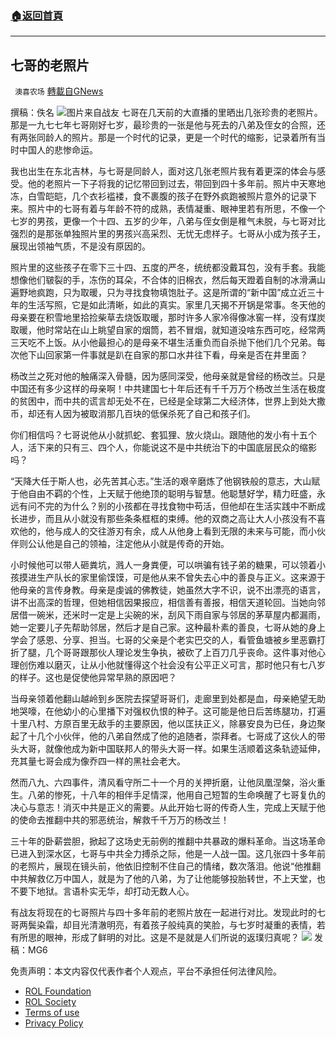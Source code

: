###  [:house:返回首頁](https://github.com/ourhimalayas/txt)
---


## 七哥的老照片
` 澳喜农场` [轉載自GNews](https://gnews.org/zh-hans/1893914/)

撰稿：佚名
![](https://assets.gnews.org/wp-content/uploads/2022/01/2833161D-69CB-4600-B9F4-82759A3B2C50.jpeg)图片来自战友
七哥在几天前的大直播的里晒出几张珍贵的老照片。那是一九七七年七哥刚好七岁，最珍贵的一张是他与死去的八弟及侄女的合照，还有两张同龄人的照片。那是一个时代的记录，更是一个时代的缩影，记录着所有当时中国人的悲惨命运。

我也出生在东北吉林，与七哥是同龄人，面对这几张老照片我有着更深的体会与感受。他的老照片一下子将我的记忆带回到过去，带回到四十多年前。照片中天寒地冻，白雪皑皑，几个衣衫褴褛，食不裹腹的孩子在野外疯跑被照片意外的记录下来。照片中的七哥有着与年龄不符的成熟，表情凝重、眼神里若有所思，不像一个七岁的男孩，更像一个十四、五岁的少年，八弟与侄女倒是稚气未脱，与七哥对比强烈的是那张单独照片里的男孩兴高采烈、无忧无虑样子。七哥从小成为孩子王，展现出领袖气质，不是没有原因的。

照片里的这些孩子在零下三十四、五度的严冬，统统都没戴耳包，没有手套。我能想像他们皲裂的手，冻伤的耳朵，不合体的旧棉衣，然后每天蹬着自制的冰滑满山遍野地疯跑，只为取暖，只为寻找食物填饱肚子。这是所谓的“新中国”成立近三十年的生活写照，它是如此清晰，如此的真实。家里几天揭不开锅是常事。冬天他的母亲要在积雪地里拾捡柴草去烧饭取暖，那时许多人家冷得像冰窖一样，没有煤炭取暖，他时常站在山上眺望自家的烟筒，若不冒烟，就知道没啥东西可吃，经常两三天吃不上饭。从小他最担心的是母亲不堪生活重负而自杀抛下他们几个兄弟。每次他下山回家第一件事就是趴在自家的那口水井往下看，母亲是否在井里面？

杨改兰之死对他的触痛深入骨髓，因为感同深受，他母亲就是曾经的杨改兰。只是中国还有多少这样的母亲啊！中共建国七十年后还有千千万万个杨改兰生活在极度的贫困中，而中共的谎言却无处不在，已经是全球第二大经济体，世界上到处大撒币，却还有人因为被取消那几百块的低保杀死了自己和孩子们。

你们相信吗？七哥说他从小就抓蛇、套狐狸、放火烧山。跟随他的发小有十五个人，活下来的只有三、四个人，你能说这不是中共统治下的中国底层民众的缩影吗？

“天降大任于斯人也，必先苦其心志。”生活的艰辛磨炼了他钢铁般的意志，大山赋于他自由不羁的个性，上天赋于他绝顶的聪明与智慧。他聪慧好学，精力旺盛，永远有问不完的为什么？别的小孩都在寻找食物中苟活，但他却在生活实践中不断成长进步，而且从小就没有那些条条框框的束缚。他的双商之高让大人小孩没有不喜欢他的，他与成人的交往游刃有余，成人从他身上看到无限的未来与可能，而小伙伴则公认他是自己的领袖，注定他从小就是传奇的开始。

小时候他可以带人砸粪坑，溅人一身粪便，可以哄骗有钱子弟的糖果，可以领着小孩摸进生产队长的家里偷馍馍，可是他从来不曾失去心中的善良与正义。这来源于他母亲的言传身教。母亲是虔诚的佛教徒，她虽然大字不识，说不出漂亮的语言，讲不出高深的哲理，但她相信因果报应，相信善有善报，相信天道轮回。当她向邻居借一碗米，还米时一定是上尖碗的米，刮风下雨自家与邻居的茅草屋内都漏雨，她一定要儿子先帮助邻居，然后才是自己家。这种最朴素的善良，七哥从她的身上学会了感恩、分享、担当。七哥的父亲是个老实巴交的人，看管鱼塘被乡里恶霸打折了腿，几个哥哥跟那伙人理论发生争执，被砍了上百刀几乎丧命。这件事对他心理创伤难以磨灭，让从小他就懂得这个社会没有公平正义可言，那时他只有七八岁的样子。这也是促使他异常早熟的原因吧？

当母亲领着他翻山越岭到乡医院去探望哥哥们，走廊里到处都是血，母亲絶望无助地哭嚎，在他幼小的心里播下对强权仇恨的种子。这可能是他日后苦练腿功，打遍十里八村、方原百里无敌手的主要原因，他以匡扶正义，除暴安良为已任，身边聚起了十几个小伙伴，他的八弟自然成了他的追随者，崇拜者。七哥成了这伙人的带头大哥，就像他成为新中国联邦人的带头大哥一样。如果生活顺着这条轨迹延伸，充其量七哥会成为像乔四一样的黑社会老大。

然而八九、六四事件，清风看守所二十一个月的关押折磨，让他凤凰涅槃，浴火重生。八弟的惨死，十八年的相伴手足情深，他用自己短暂的生命唤醒了七哥复仇的决心与意志！消灭中共是正义的需要。从此开始七哥的传奇人生，完成上天赋于他的使命去推翻中共的邪恶统治，解救千千万万的杨改兰！

三十年的卧薪尝胆，掀起了这场史无前例的推翻中共暴政的爆料革命。当这场革命已进入到深水区，七哥与中共全力搏杀之际，他是一人战一国。这几张四十多年前的老照片，展现在镜头前，他依旧控制不住自己的情绪，数次落泪。他说“他推翻中共解救亿万中国人，就是为了他的八弟，为了让他能够投胎转世，不上天堂，也不要下地狱。言语朴实无华，却打动无数人心。

有战友将现在的七哥照片与四十多年前的老照片放在一起进行对比。发现此时的七哥两鬓染霜，却目光清澈明亮，有着孩子般纯真的笑脸，与七岁时凝重的表情，若有所思的眼神，形成了鲜明的对比。这是不是就是人们所说的返璞归真呢？
![](https://assets.gnews.org/wp-content/uploads/2022/01/澳喜图标2-1-1.jpg)
发稿：MG6

 

免责声明：本文内容仅代表作者个人观点，平台不承担任何法律风险。

- [ROL Foundation](https://rolfoundation.org/)
- [ROL Society](https://rolsociety.org/)
- [Terms of use](https://gnews.org/terms-of-use-3/)
- [Privacy Policy](https://gnews.org/privacy-policy/)
